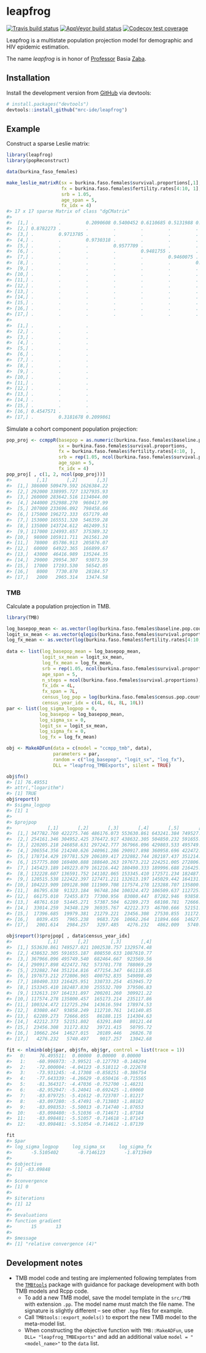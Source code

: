 
<!-- README.md is generated from README.Rmd. Please edit that file -->

# leapfrog

<!-- badges: start -->

[![Travis build
status](https://travis-ci.org/mrc-ide/leapfrog.svg?branch=master)](https://travis-ci.org/mrc-ide/leapfrog)
[![AppVeyor build
status](https://ci.appveyor.com/api/projects/status/github/mrc-ide/leapfrog?branch=master&svg=true)](https://ci.appveyor.com/project/mrc-ide/leapfrog)
[![Codecov test
coverage](https://codecov.io/gh/mrc-ide/leapfrog/branch/master/graph/badge.svg)](https://codecov.io/gh/mrc-ide/leapfrog?branch=master)
<!-- badges: end -->

Leapfrog is a multistate population projection model for demographic and
HIV epidemic estimation.

The name *leapfrog* is in honor of
[Professor](https://blogs.lshtm.ac.uk/alumni/2018/07/16/obituary-professor-basia-zaba/)
Basia
[Zaba](https://translate.google.co.uk/#view=home&op=translate&sl=pl&tl=en&text=%C5%BBaba).

## Installation

Install the development version from
[GitHub](https://github.com/mrc-ide/leapfrog) via devtools:

``` r
# install.packages("devtools")
devtools::install_github("mrc-ide/leapfrog")
```

## Example

Construct a sparse Leslie matrix:

``` r
library(leapfrog)
library(popReconstruct)

data(burkina_faso_females)

make_leslie_matrixR(sx = burkina.faso.females$survival.proportions[,1],
                    fx = burkina.faso.females$fertility.rates[4:10, 1],
                    srb = 1.05,
                    age_span = 5,
                    fx_idx = 4)
#> 17 x 17 sparse Matrix of class "dgCMatrix"
#>                                                                                                                                                  
#>  [1,] .         .         0.2090608 0.5400452 0.6110685 0.5131988 0.3952854 0.2440665 0.1012326 0.01816255 .        .         .         .        
#>  [2,] 0.8782273 .         .         .         .         .         .         .         .         .          .        .         .         .        
#>  [3,] .         0.9713785 .         .         .         .         .         .         .         .          .        .         .         .        
#>  [4,] .         .         0.9730318 .         .         .         .         .         .         .          .        .         .         .        
#>  [5,] .         .         .         0.9577709 .         .         .         .         .         .          .        .         .         .        
#>  [6,] .         .         .         .         0.9481755 .         .         .         .         .          .        .         .         .        
#>  [7,] .         .         .         .         .         0.9460075 .         .         .         .          .        .         .         .        
#>  [8,] .         .         .         .         .         .         0.9393766 .         .         .          .        .         .         .        
#>  [9,] .         .         .         .         .         .         .         0.9258789 .         .          .        .         .         .        
#> [10,] .         .         .         .         .         .         .         .         0.9052283 .          .        .         .         .        
#> [11,] .         .         .         .         .         .         .         .         .         0.87537666 .        .         .         .        
#> [12,] .         .         .         .         .         .         .         .         .         .          0.832338 .         .         .        
#> [13,] .         .         .         .         .         .         .         .         .         .          .        0.7736165 .         .        
#> [14,] .         .         .         .         .         .         .         .         .         .          .        .         0.6966118 .        
#> [15,] .         .         .         .         .         .         .         .         .         .          .        .         .         0.5928803
#> [16,] .         .         .         .         .         .         .         .         .         .          .        .         .         .        
#> [17,] .         .         .         .         .         .         .         .         .         .          .        .         .         .        
#>                                    
#>  [1,] .         .         .        
#>  [2,] .         .         .        
#>  [3,] .         .         .        
#>  [4,] .         .         .        
#>  [5,] .         .         .        
#>  [6,] .         .         .        
#>  [7,] .         .         .        
#>  [8,] .         .         .        
#>  [9,] .         .         .        
#> [10,] .         .         .        
#> [11,] .         .         .        
#> [12,] .         .         .        
#> [13,] .         .         .        
#> [14,] .         .         .        
#> [15,] .         .         .        
#> [16,] 0.4547571 .         .        
#> [17,] .         0.3181678 0.2099861
```

Simulate a cohort component population projection:

``` r
pop_proj <- ccmppR(basepop = as.numeric(burkina.faso.females$baseline.pop.counts),
                   sx = burkina.faso.females$survival.proportions,
                   fx = burkina.faso.females$fertility.rates[4:10, ],
                   srb = rep(1.05, ncol(burkina.faso.females$survival.proportions)),
                   age_span = 5,
                   fx_idx = 4)
pop_proj[ , c(1, 2, ncol(pop_proj))]
#>         [,1]       [,2]       [,3]
#>  [1,] 386000 509479.592 1626384.22
#>  [2,] 292000 338995.727 1327935.93
#>  [3,] 260000 283642.516 1134044.00
#>  [4,] 244000 252988.270  960417.99
#>  [5,] 207000 233696.092  798458.66
#>  [6,] 175000 196272.333  657179.40
#>  [7,] 153000 165551.320  546359.28
#>  [8,] 135000 143724.612  462499.51
#>  [9,] 117000 124993.657  375389.32
#> [10,]  98000 105911.711  261561.20
#> [11,]  78000  85786.913  205876.07
#> [12,]  60000  64922.365  166899.67
#> [13,]  43000  46416.989  135244.35
#> [14,]  29000  29954.307   93073.59
#> [15,]  17000  17193.530   56542.05
#> [16,]   8000   7730.870   28184.57
#> [17,]   2000   2965.314   13474.58
```

### TMB

Calculate a population projection in TMB.

``` r
library(TMB)

log_basepop_mean <- as.vector(log(burkina.faso.females$baseline.pop.counts))
logit_sx_mean <- as.vector(qlogis(burkina.faso.females$survival.proportions))
log_fx_mean <- as.vector(log(burkina.faso.females$fertility.rates[4:10, ]))
  
data <- list(log_basepop_mean = log_basepop_mean,
             logit_sx_mean = logit_sx_mean,
             log_fx_mean = log_fx_mean,
             srb = rep(1.05, ncol(burkina.faso.females$survival.proportions)),
             age_span = 5,
             n_steps = ncol(burkina.faso.females$survival.proportions),
             fx_idx = 4L,
             fx_span = 7L,
             census_log_pop = log(burkina.faso.females$census.pop.counts),
             census_year_idx = c(4L, 6L, 8L, 10L))
par <- list(log_sigma_logpop = 0,
            log_basepop = log_basepop_mean,
            log_sigma_sx = 0,
            logit_sx = logit_sx_mean,
            log_sigma_fx = 0,
            log_fx = log_fx_mean)

obj <- MakeADFun(data = c(model = "ccmpp_tmb", data),
                 parameters = par,
                 random = c("log_basepop", "logit_sx", "log_fx"),
                 DLL = "leapfrog_TMBExports", silent = TRUE)

obj$fn()
#> [1] 76.49551
#> attr(,"logarithm")
#> [1] TRUE
obj$report()
#> $sigma_logpop
#> [1] 1
#> 
#> $projpop
#>             [,1]       [,2]       [,3]       [,4]       [,5]       [,6]       [,7]        [,8]       [,9]      [,10]
#>  [1,] 347782.760 422275.746 486176.073 553630.861 643241.384 749527.021 872105.898 1002538.757 1157315.09 1329574.48
#>  [2,] 254161.346 304952.425 376472.917 438632.305 504850.232 591655.187 692887.659  808550.633  935229.19 1087610.77
#>  [3,] 220205.218 246858.631 297242.777 367966.096 429803.533 495749.540 581956.515  682464.667  797453.48  923569.56
#>  [4,] 206554.356 214240.626 240961.286 290917.898 360958.696 422472.782 488073.329  573701.778  673632.47  788069.29
#>  [5,] 178714.429 197781.529 206189.417 232882.744 282187.437 351214.816 412139.497  477154.347  561991.55  661118.65
#>  [6,] 157775.800 169400.888 188640.263 197673.212 224251.005 272806.965 340597.559  400752.835  465145.55  549098.49
#>  [7,] 145423.189 149223.079 161216.442 180490.333 189996.688 216425.951 264174.732  330733.254  390175.58  453945.72
#>  [8,] 132228.607 136591.752 141102.065 153345.410 172571.234 182487.830 208665.070  255532.709  320837.93  379506.83
#>  [9,] 120515.538 122422.397 127471.211 132613.197 145029.442 164131.897 174385.318  200201.260  246063.72  309921.22
#> [10,] 104223.909 109128.908 111909.708 117574.278 123288.707 135800.457 154648.144  165173.214  190514.79  235117.86
#> [11,]  86795.638  91323.184  96748.104 100324.472 106509.637 112725.294 125204.541  143616.594  154344.28  178974.53
#> [12,]  66175.010  72455.873  77300.956  83080.447  87282.946  93858.249 100464.102  112710.761  130408.74  141140.85
#> [13,]  48761.610  51445.271  57387.504  62289.273  68108.781  72666.055  79431.088   86188.115   97832.37  114304.63
#> [14,]  33014.259  34348.129  36935.767  42212.373  46700.666  52151.802  56669.823   63291.840   69719.96   80121.44
#> [15,]  17396.685  19979.381  21279.221  23456.308  27530.855  31172.832  35729.009   39721.415   45451.30   50795.72
#> [16,]   8039.435   7965.238   9683.726  10662.264  11894.666  14627.015  16866.585   20189.446   22717.25   26826.78
#> [17,]   2001.614   2984.257   3297.485   4276.232   4862.009   5740.497   7278.337    9017.257   11222.64   13042.68

obj$report()$projpop[ , data$census_year_idx]
#>             [,1]       [,2]        [,3]       [,4]
#>  [1,] 553630.861 749527.021 1002538.757 1329574.48
#>  [2,] 438632.305 591655.187  808550.633 1087610.77
#>  [3,] 367966.096 495749.540  682464.667  923569.56
#>  [4,] 290917.898 422472.782  573701.778  788069.29
#>  [5,] 232882.744 351214.816  477154.347  661118.65
#>  [6,] 197673.212 272806.965  400752.835  549098.49
#>  [7,] 180490.333 216425.951  330733.254  453945.72
#>  [8,] 153345.410 182487.830  255532.709  379506.83
#>  [9,] 132613.197 164131.897  200201.260  309921.22
#> [10,] 117574.278 135800.457  165173.214  235117.86
#> [11,] 100324.472 112725.294  143616.594  178974.53
#> [12,]  83080.447  93858.249  112710.761  141140.85
#> [13,]  62289.273  72666.055   86188.115  114304.63
#> [14,]  42212.373  52151.802   63291.840   80121.44
#> [15,]  23456.308  31172.832   39721.415   50795.72
#> [16,]  10662.264  14627.015   20189.446   26826.78
#> [17,]   4276.232   5740.497    9017.257   13042.68

fit <- nlminb(obj$par, obj$fn, obj$gr, control = list(trace = 1))
#>   0:     76.495511:  0.00000  0.00000  0.00000
#>   1:    -60.996973: -3.99521 -0.127793 -0.148294
#>   2:    -72.000004: -4.04123 -0.518112 -0.222678
#>   3:    -73.931245: -4.17308 -0.858251 -0.386754
#>   4:    -77.643339: -4.26629 -0.650416 -0.715565
#>   5:    -81.364317: -4.47036 -0.752700 -1.48231
#>   6:    -82.952947: -5.24041 -0.692425 -1.69060
#>   7:    -83.079725: -5.41612 -0.723707 -1.81217
#>   8:    -83.097280: -5.47491 -0.713803 -1.88182
#>   9:    -83.098353: -5.50013 -0.714740 -1.87653
#>  10:    -83.098480: -5.51036 -0.714671 -1.87184
#>  11:    -83.098481: -5.51057 -0.714618 -1.87143
#>  12:    -83.098481: -5.51054 -0.714612 -1.87139

fit              
#> $par
#> log_sigma_logpop     log_sigma_sx     log_sigma_fx 
#>       -5.5105402       -0.7146123       -1.8713949 
#> 
#> $objective
#> [1] -83.09848
#> 
#> $convergence
#> [1] 0
#> 
#> $iterations
#> [1] 12
#> 
#> $evaluations
#> function gradient 
#>       15       13 
#> 
#> $message
#> [1] "relative convergence (4)"
```

## Development notes

  - TMB model code and testing are implemented following templates from
    the [`TMBtools`](https://github.com/mlysy/TMBtools) package with
    guidance for package development with both TMB models and Rcpp code.
      - To add a new TMB model, save the model template in the `src/TMB`
        with extension `.pp`. The model name must match the file name.
        The signature is slightly different – see other `.hpp` files for
        example.
      - Call `TMBtools::export_models()` to export the new TMB model to
        the meta-model list.
      - When constructing the objective function with `TMB::MakeADFun`,
        use `DLL= "leapfrog_TMBExports"` and add an additional value
        `model = "<model_name>"` to the `data` list.
